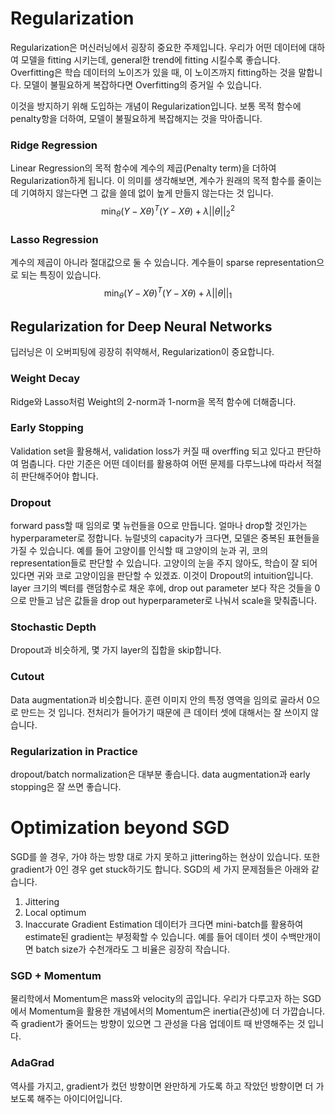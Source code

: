 # Regularization
Regularization은 머신러닝에서 굉장히 중요한 주제입니다. 
우리가 어떤 데이터에 대하여 모델을 fitting 시키는데, general한 trend에 fitting 시킬수록 좋습니다. Overfitting은 학습 데이터의 노이즈가 있을 때, 이 노이즈까지 fitting하는 것을 말합니다. 모델이 불필요하게 복잡하다면 Overfitting의 증거일 수 있습니다.

이것을 방지하기 위해 도입하는 개념이 Regularization입니다. 보통 목적 함수에 penalty항을 더하여, 모델이 불필요하게 복잡해지는 것을 막아줍니다.

### Ridge Regression
Linear Regression의 목적 함수에 계수의 제곱(Penalty term)을 더하여 Regularization하게 됩니다. 이 의미를 생각해보면, 계수가 원래의 목적 함수를 줄이는데 기여하지 않는다면 그 값을 쓸데 없이 높게 만들지 않는다는 것 입니다.
$$
\min_{\theta}(Y-X\theta)^T(Y-X\theta) + \lambda||\theta||_2^2
$$
### Lasso Regression
계수의 제곱이 아니라 절대값으로 둘 수 있습니다. 계수들이 sparse representation으로 되는 특징이 있습니다.
$$
\min_{\theta}(Y-X\theta)^T(Y-X\theta) + \lambda||\theta||_1
$$

## Regularization for Deep Neural Networks
딥러닝은 이 오버피팅에 굉장히 취약해서, Regularization이 중요합니다.
### Weight Decay
Ridge와 Lasso처럼 Weight의 2-norm과 1-norm을 목적 함수에 더해줍니다.
### Early Stopping
Validation set을 활용해서, validation loss가 커질 때 overffing 되고 있다고 판단하여 멈춥니다. 다만 기준은 어떤 데이터를 활용하여 어떤 문제를 다루느냐에 따라서 적절히 판단해주어야 합니다.
### Dropout
forward pass할 때 임의로 몇 뉴런들을 0으로 만듭니다. 얼마나 drop할 것인가는 hyperparameter로 정합니다.
뉴럴넷의 capacity가 크다면, 모델은 중복된 표현들을 가질 수 있습니다. 예를 들어 고양이를 인식할 때 고양이의 눈과 귀, 코의 representation들로 판단할 수 있습니다. 고양이의 눈을 주지 않아도, 학습이 잘 되어 있다면 귀와 코로 고양이임을 판단할 수 있겠죠. 이것이 Dropout의 intuition입니다.
layer 크기의 벡터를 랜덤함수로 채운 후에, drop out parameter 보다 작은 것들을 0으로 만들고 남은 값들을 drop out hyperparameter로 나눠서 scale을 맞춰줍니다.
### Stochastic Depth
Dropout과 비슷하게, 몇 가지 layer의 집합을 skip합니다.
### Cutout
Data augmentation과 비슷합니다. 훈련 이미지 안의 특정 영역을 임의로 골라서 0으로 만드는 것 입니다. 전처리가 들어가기 때문에 큰 데이터 셋에 대해서는 잘 쓰이지 않습니다.
### Regularization in Practice
dropout/batch normalization은 대부분 좋습니다. data augmentation과 early stopping은 잘 쓰면 좋습니다.

# Optimization beyond SGD
SGD를 쓸 경우, 가야 하는 방향 대로 가지 못하고 jittering하는 현상이 있습니다. 또한 gradient가 0인 경우 get stuck하기도 합니다.
SGD의 세 가지 문제점들은 아래와 같습니다.
1. Jittering
2. Local optimum
3. Inaccurate Gradient Estimation
데이터가 크다면 mini-batch를 활용하여 estimate된 gradient는 부정확할 수 있습니다. 예를 들어 데이터 셋이 수백만개이면 batch size가 수천개라도 그 비율은 굉장히 작습니다.

### SGD + Momentum
물리학에서 Momentum은 mass와 velocity의 곱입니다. 우리가 다루고자 하는 SGD에서 Momentum을 활용한 개념에서의 Momentum은 inertia(관성)에 더 가깝습니다.
즉 gradient가 줄어드는 방향이 있으면 그 관성을 다음 업데이트 때 반영해주는 것 입니다.
### AdaGrad
역사를 가지고, gradient가 컸던 방향이면 완만하게 가도록 하고 작았던 방향이면 더 가보도록 해주는 아이디어입니다.

<!--stackedit_data:
eyJoaXN0b3J5IjpbLTE3NDIyMjg2NjEsLTYwNjIyNjQ1MywtOD
k2MzA2NzUzLDY2Mzk0ODE2MiwxMjk3Mjc2NjcsMTM0OTgwNTM3
MywxMTEwNzMzNjYyLDExNDk1MjA1ODUsLTE2NTgyNzEyNyw5Mz
g0NzMzMDhdfQ==
-->